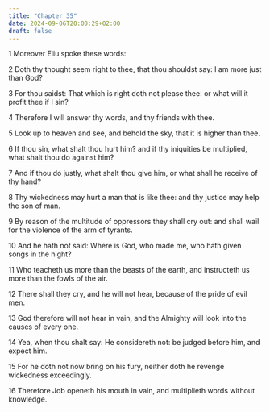 ```yaml
---
title: "Chapter 35"
date: 2024-09-06T20:00:29+02:00
draft: false
---
```



1 Moreover Eliu spoke these words:

2 Doth thy thought seem right to thee, that thou shouldst say: I am more just than God?

3 For thou saidst: That which is right doth not please thee: or what will it profit thee if I sin?

4 Therefore I will answer thy words, and thy friends with thee.

5 Look up to heaven and see, and behold the sky, that it is higher than thee.

6 If thou sin, what shalt thou hurt him? and if thy iniquities be multiplied, what shalt thou do against him?

7 And if thou do justly, what shalt thou give him, or what shall he receive of thy hand?

8 Thy wickedness may hurt a man that is like thee: and thy justice may help the son of man.

9 By reason of the multitude of oppressors they shall cry out: and shall wail for the violence of the arm of tyrants.

10 And he hath not said: Where is God, who made me, who hath given songs in the night?

11 Who teacheth us more than the beasts of the earth, and instructeth us more than the fowls of the air.

12 There shall they cry, and he will not hear, because of the pride of evil men.

13 God therefore will not hear in vain, and the Almighty will look into the causes of every one.

14 Yea, when thou shalt say: He considereth not: be judged before him, and expect him.

15 For he doth not now bring on his fury, neither doth he revenge wickedness exceedingly.

16 Therefore Job openeth his mouth in vain, and multiplieth words without knowledge.

